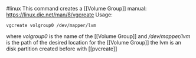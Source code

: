 #linux 
This command creates a [[Volume Group]]
manual: https://linux.die.net/man/8/vgcreate
Usage: 
```console
vgcreate volgroup0 /dev/mapper/lvm
```

where *volgroup0* is the name of the [[Volume Group]] and */dev/mapper/lvm* is the path of the desired location for the [[Volume Group]] the lvm is an disk partition created before with [[pvcreate]]
